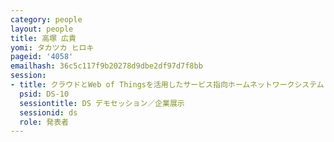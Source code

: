```yaml
---
category: people
layout: people
title: 高塚 広貴
yomi: タカツカ ヒロキ
pageid: '4058'
emailhash: 36c5c117f9b20278d9dbe2df97d7f8bb
session:
- title: クラウドとWeb of Thingsを活用したサービス指向ホームネットワークシステム
  psid: DS-10
  sessiontitle: DS デモセッション／企業展示
  sessionid: ds
  role: 発表者
---
```


